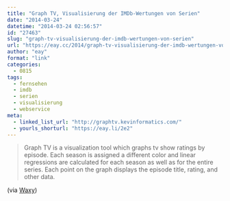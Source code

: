 ```yaml
---
title: "Graph TV, Visualisierung der IMDb-Wertungen von Serien"
date: "2014-03-24"
datetime: "2014-03-24 02:56:57"
id: "27463"
slug: "graph-tv-visualisierung-der-imdb-wertungen-von-serien"
url: "https://eay.cc/2014/graph-tv-visualisierung-der-imdb-wertungen-von-serien/"
author: "eay"
format: "link"
categories:
  - 0815
tags:
  - fernsehen
  - imdb
  - serien
  - visualisierung
  - webservice
meta:
  - linked_list_url: "http://graphtv.kevinformatics.com/"
  - yourls_shorturl: "https://eay.li/2e2"
---
```


> Graph TV is a visualization tool which graphs tv show ratings by episode. Each season is assigned a different color and linear regressions are calculated for each season as well as for the entire series. Each point on the graph displays the episode title, rating, and other data.

(via [Waxy](http://waxy.org/links))
